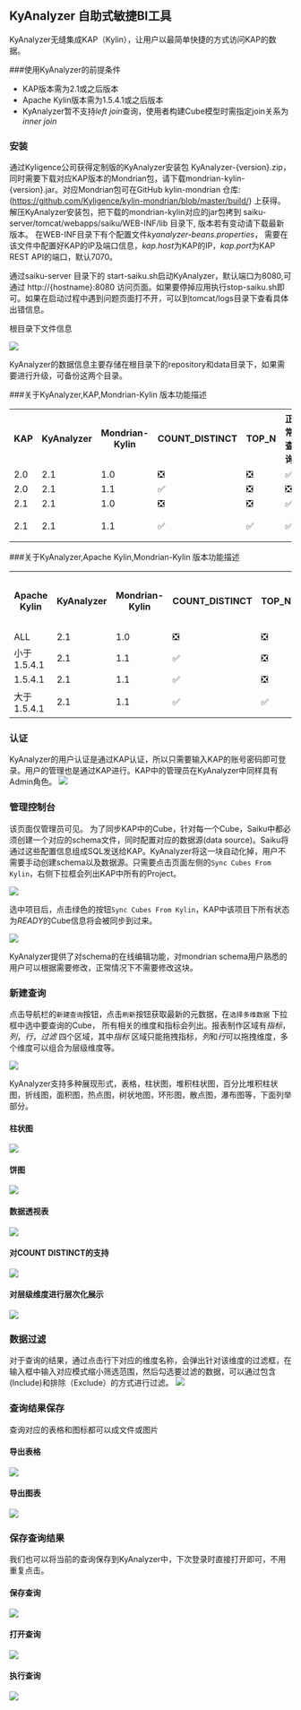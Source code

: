 ## KyAnalyzer 自助式敏捷BI工具

KyAnalyzer无缝集成KAP（Kylin），让用户以最简单快捷的方式访问KAP的数据。


###使用KyAnalyzer的前提条件
* KAP版本需为2.1或之后版本
* Apache Kylin版本需为1.5.4.1或之后版本
* KyAnalyzer暂不支持*left join*查询，使用者构建Cube模型时需指定join关系为*inner join*


### 安装
通过Kyligence公司获得定制版的KyAnalyzer安装包 KyAnalyzer-{version}.zip，同时需要下载对应KAP版本的Mondrian包，请下载mondrian-kylin-{version}.jar。对应Mondrian包可在GitHub kylin-mondrian 仓库: (https://github.com/Kyligence/kylin-mondrian/blob/master/build/) 上获得。
解压KyAnalyzer安装包，把下载的mondrian-kylin对应的jar包拷到 saiku-server/tomcat/webapps/saiku/WEB-INF/lib 目录下, 版本若有变动请下载最新版本。
在WEB-INF目录下有个配置文件*kyanalyzer-beans.properties*， 需要在该文件中配置好KAP的IP及端口信息，*kap.host*为KAP的IP，*kap.port*为KAP REST API的端口，默认7070。

通过saiku-server 目录下的 start-saiku.sh启动KyAnalyzer，默认端口为8080,可通过 http://{hostname}:8080 访问页面。如果要停掉应用执行stop-saiku.sh即可。如果在启动过程中遇到问题页面打不开，可以到tomcat/logs目录下查看具体出错信息。


根目录下文件信息

![](images/server_dir.png)


KyAnalyzer的数据信息主要存储在根目录下的repository和data目录下，如果需要进行升级，可备份这两个目录。

###关于KyAnalyzer,KAP,Mondrian-Kylin 版本功能描述
<table>
    <tr>
    <th>KAP</th>
    <th>KyAnalyzer</th>
    <th>Mondrian-Kylin</th>
    <th>COUNT_DISTINCT</th>
    <th>TOP_N</th>
    <th>正常查询</th>
    <th></th>
    </tr>
    <tr>
        <td>2.0</td>
        <td>2.1</td>
        <td>1.0</td>
        <td>❎</td>
        <td>❎</td>
        <td>✅</td>
        <td></td>
    </tr>
    <tr>
        <td>2.0</td>
        <td>2.1</td>
        <td>1.1</td>
        <td>✅</td>
        <td>❎</td>
        <td>❎</td>
        <td></td>
    </tr>
    <tr>
        <td>2.1</td>
        <td>2.1</td>
        <td>1.0</td>
        <td>❎</td>
        <td>❎</td>
        <td>✅</td>
        <td></td>
    </tr> 
    <tr>
        <td>2.1</td>
        <td>2.1</td>
        <td>1.1</td>
        <td>✅</td>
        <td>✅</td>
        <td>✅</td>
        <td>推荐</td>
    </tr>     
</table>


###关于KyAnalyzer,Apache Kylin,Mondrian-Kylin 版本功能描述
<table>
    <tr>
    <th>Apache Kylin</th>
    <th>KyAnalyzer</th>
    <th>Mondrian-Kylin</th>
    <th>COUNT_DISTINCT</th>
    <th>TOP_N</th>
    <th>正常查询</th>
    <th></th>
    </tr>
    <tr>
        <td>ALL</td>
        <td>2.1</td>
        <td>1.0</td>
        <td>❎</td>
        <td>❎</td>
        <td>✅</td>
        <td></td>
    </tr>
    <tr>
        <td>小于1.5.4.1</td>
        <td>2.1</td>
        <td>1.1</td>
        <td>✅</td>
        <td>❎</td>
        <td>❎</td>
        <td></td>
    </tr>
    <tr>
        <td>1.5.4.1</td>
        <td>2.1</td>
        <td>1.1</td>
        <td>✅</td>
        <td>❎</td>
        <td>✅</td>
        <td></td>
    </tr> 
    <tr>
        <td>大于1.5.4.1</td>
        <td>2.1</td>
        <td>1.1</td>
        <td>✅</td>
        <td>✅</td>
        <td>✅</td>
        <td>推荐</td>
    </tr>         
</table>



### 认证
KyAnalyzer的用户认证是通过KAP认证，所以只需要输入KAP的账号密码即可登录。用户的管理也是通过KAP进行。KAP中的管理员在KyAnalyzer中同样具有Admin角色。
![](images/analyzer_login.png)

### 管理控制台
该页面仅管理员可见。
为了同步KAP中的Cube，针对每一个Cube，Saiku中都必须创建一个对应的schema文件，同时配置对应的数据源(data source)。Saiku将通过这些配置信息组成SQL发送给KAP。KyAnalyzer将这一块自动化掉，用户不需要手动创建schema以及数据源。只需要点击页面左侧的`Sync Cubes From Kylin`，右侧下拉框会列出KAP中所有的Project。

![](images/admin_sync.png)

选中项目后，点击绿色的按钮`Sync Cubes From Kylin`，KAP中该项目下所有状态为*READY*的Cube信息将会被同步到过来。

![](images/sync_done_tip.png)

KyAnalyzer提供了对schema的在线编辑功能，对mondrian schema用户熟悉的用户可以根据需要修改，正常情况下不需要修改这块。

### 新建查询
点击导航栏的`新建查询`按钮，点击`刷新`按钮获取最新的元数据，在`选择多维数据` 下拉框中选中要查询的Cube， 所有相关的维度和指标会列出。报表制作区域有*指标*，*列*，*行*，*过滤* 四个区域，其中*指标* 区域只能拖拽指标，*列*和*行*可以拖拽维度，多个维度可以组合为层级维度等。

![](images/cube_refresh.png)

KyAnalyzer支持多种展现形式，表格，柱状图，堆积柱状图，百分比堆积柱状图，折线图，面积图，热点图，树状地图，环形图，散点图，瀑布图等，下面列举部分。

#### 柱状图
![](images/bar_chart.png)

#### 饼图
![](images/pie_chart.png)

#### 数据透视表
![](images/pivotal_table.png)

#### 对COUNT DISTINCT的支持
![](images/count_distinct.png)

#### 对层级维度进行层次化展示
![](images/hierarchy_table.png)


### 数据过滤
对于查询的结果，通过点击行下对应的维度名称，会弹出针对该维度的过滤框，在输入框中输入对应模式缩小筛选范围，然后勾选要过滤的数据，可以通过包含(Include)和排除（Exclude）的方式进行过滤。
![](images/filter.png)

### 查询结果保存
查询对应的表格和图标都可以成文件或图片

#### 导出表格
![](images/export_table.png)

#### 导出图表
![](images/export_image.png)

### 保存查询结果
我们也可以将当前的查询保存到KyAnalyzer中，下次登录时直接打开即可，不用重复点击。

#### 保存查询
![](images/save_query.png)

#### 打开查询
![](images/open_query.png)

#### 执行查询
![](images/execute_query.png)






